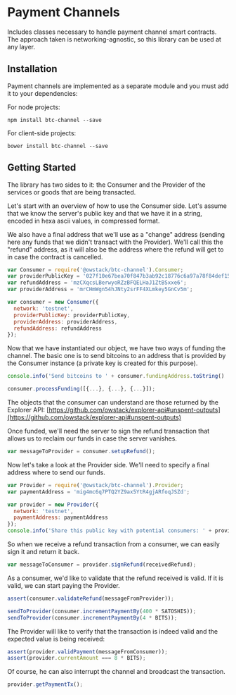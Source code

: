 # Payment Channels
Includes classes necessary to handle payment channel smart contracts. The approach taken is networking-agnostic, so this library can be used at any layer.

## Installation
Payment channels are implemented as a separate module and you must add it to your dependencies:

For node projects:

```
npm install btc-channel --save
```

For client-side projects:

```
bower install btc-channel --save
```

## Getting Started
The library has two sides to it: the Consumer and the Provider of the services or goods that are being transacted.

Let's start with an overview of how to use the Consumer side. Let's assume that we know the server's public key and that we have it in a string, encoded in hexa ascii values, in compressed format.

We also have a final address that we'll use as a "change" address (sending here any funds that we didn't transact with the Provider). We'll call this the "refund" address, as it will also be the address where the refund will get to in case the contract is cancelled.

```javascript
var Consumer = require('@owstack/btc-channel').Consumer;
var providerPublicKey = '027f10e67bea70f847b3ab92c18776c6a97a78f84def158afc31fd98513d42912e';
var refundAddress = 'mzCXqcsLBerwyoRZzBFQELHaJ1ZtBSxxe6';
var providerAddress = 'mrCHmWgn54hJNty2srFF4XLmkey5GnCv5m';

var consumer = new Consumer({
  network: 'testnet',
  providerPublicKey: providerPublicKey,
  providerAddress: providerAddress,
  refundAddress: refundAddress
});
```

Now that we have instantiated our object, we have two ways of funding the channel. The basic one is to send bitcoins to an address that is provided by the Consumer instance (a private key is created for this purpose).

```javascript
console.info('Send bitcoins to ' + consumer.fundingAddress.toString() ' to fund the channel');

consumer.processFunding([{...}, {...}, {...}]);
```

The objects that the consumer can understand are those returned by the Explorer API: [https://github.com/owstack/explorer-api#unspent-outputs](https://github.com/owstack/explorer-api#unspent-outputs)

Once funded, we'll need the server to sign the refund transaction that allows us to reclaim our funds in case the server vanishes.

```javascript
var messageToProvider = consumer.setupRefund();
```

Now let's take a look at the Provider side. We'll need to specify a final address where to send our funds.

```javascript
var Provider = require('@owstack/btc-channel').Provider;
var paymentAddress = 'mig4mc6q7PTQ2YZ9ax5YtR4gjARfoqJSZd';

var provider = new Provider({
  network: 'testnet',
  paymentAddress: paymentAddress
});
console.info('Share this public key with potential consumers: ' + provider.getPublicKey());
```

So when we receive a refund transaction from a consumer, we can easily sign it and return it back.

```javascript
var messageToConsumer = provider.signRefund(receivedRefund);
```

As a consumer, we'd like to validate that the refund received is valid. If it is valid, we can start paying the Provider.

```javascript
assert(consumer.validateRefund(messageFromProvider));

sendToProvider(consumer.incrementPaymentBy(400 * SATOSHIS));
sendToProvider(consumer.incrementPaymentBy(4 * BITS));
```

The Provider will like to verify that the transaction is indeed valid and the expected value is being received:

```javascript
assert(provider.validPayment(messageFromConsumer));
assert(provider.currentAmount === 8 * BITS);
```

Of course, he can also interrupt the channel and broadcast the transaction.

```javascript
provider.getPaymentTx();
```
